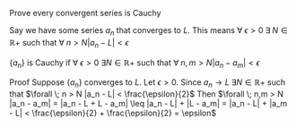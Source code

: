 Prove every convergent series is Cauchy

Say we have some series $a_n$ that converges to $L$. This means $\forall \; \epsilon > 0 \; \exists \; N \in \mathbb{R}+$ such that $\forall \; n > N  |a_n - L| < \epsilon$

$\{a_n\}$ is Cauchy if $\forall \; \epsilon > 0 \; \exists N \in \mathbb{R}+$ such that $\forall \; n,m > N  |a_n - a_m| < \epsilon$

Proof
Suppose $\{a_n\}$ converges to $L$. Let $\epsilon > 0$. Since $a_n \rightarrow L \; \exists N \in \mathbb{R}+$ such that $\forall \; n > N  |a_n - L| < \frac{\epsilon}{2}$ Then $\forall \; n,m > N  |a_n - a_m| = |a_n - L + L - a_m| \leq |a_n - L| + |L - a_m| = |a_n - L| + |a_m - L| < \frac{\epsilon}{2} + \frac{\epsilon}{2} = \epsilon$